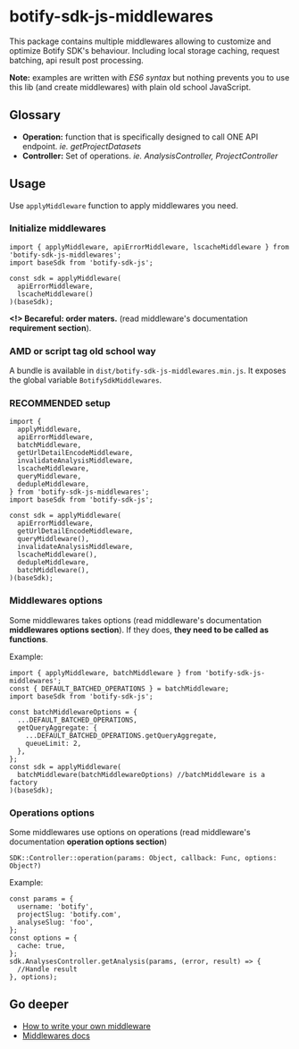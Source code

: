 # botify-sdk-js-middlewares

This package contains multiple middlewares allowing to customize and optimize  Botify SDK's behaviour. Including local storage caching, request batching, api result post processing.

**Note:** examples are written with *ES6 syntax* but nothing prevents you to use this lib (and create middlewares) with plain old school JavaScript.


## Glossary
- **Operation:** function that is specifically designed to call ONE API endpoint. *ie. getProjectDatasets*
- **Controller:** Set of operations. *ie. AnalysisController, ProjectController*


## Usage
Use `applyMiddleware` function to apply middlewares you need.

### Initialize middlewares
```JS
import { applyMiddleware, apiErrorMiddleware, lscacheMiddleware } from 'botify-sdk-js-middlewares';
import baseSdk from 'botify-sdk-js';

const sdk = applyMiddleware(
  apiErrorMiddleware,
  lscacheMiddleware()
)(baseSdk);
```
**<!> Becareful: order maters.** (read middleware's documentation **requirement section**).

### AMD or script tag old school way
A bundle is available in `dist/botify-sdk-js-middlewares.min.js`. It exposes the global variable `BotifySdkMiddlewares`.


### RECOMMENDED setup
```JS
import {
  applyMiddleware,
  apiErrorMiddleware,
  batchMiddleware,
  getUrlDetailEncodeMiddleware,
  invalidateAnalysisMiddleware,
  lscacheMiddleware,
  queryMiddleware,
  dedupleMiddleware,
} from 'botify-sdk-js-middlewares';
import baseSdk from 'botify-sdk-js';

const sdk = applyMiddleware(
  apiErrorMiddleware,
  getUrlDetailEncodeMiddleware,
  queryMiddleware(),
  invalidateAnalysisMiddleware,
  lscacheMiddleware(),
  dedupleMiddleware,
  batchMiddleware(),
)(baseSdk);
```


### Middlewares options
Some middlewares takes options (read middleware's documentation **middlewares options section**). If they does, **they need to be called as functions**.

Example:
```JS
import { applyMiddleware, batchMiddleware } from 'botify-sdk-js-middlewares';
const { DEFAULT_BATCHED_OPERATIONS } = batchMiddleware;
import baseSdk from 'botify-sdk-js';

const batchMiddlewareOptions = {
  ...DEFAULT_BATCHED_OPERATIONS,
  getQueryAggregate: {
    ...DEFAULT_BATCHED_OPERATIONS.getQueryAggregate,
    queueLimit: 2,
  },
};
const sdk = applyMiddleware(
  batchMiddleware(batchMiddlewareOptions) //batchMiddleware is a factory
)(baseSdk);
```


### Operations options
Some middlewares use options on operations (read middleware's documentation **operation options section**)
```JS
SDK::Controller::operation(params: Object, callback: Func, options: Object?)
```

Example:
```JS
const params = {
  username: 'botify',
  projectSlug: 'botify.com',
  analyseSlug: 'foo',
};
const options = {
  cache: true,
};
sdk.AnalysesController.getAnalysis(params, (error, result) => {
  //Handle result
}, options);
```


## Go deeper

- [How to write your own middleware](https://github.com/botify-labs/botify-sdk-js-middlewares/blob/master/docs/howToWriteYourOwnMiddleware.md)
- [Middlewares docs](https://github.com/botify-labs/botify-sdk-js-middlewares/tree/master/docs/middlewares)
